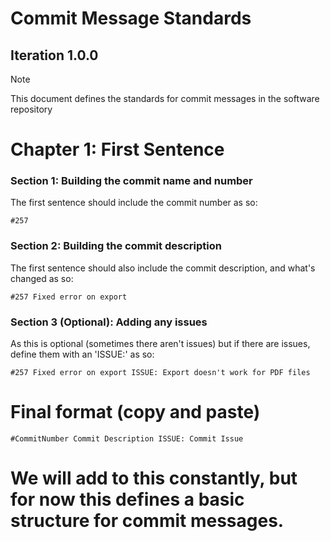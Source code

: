 # Commit Message Standards
## Iteration 1.0.0

> [!NOTE]
> This document defines the standards for commit messages in the software repository

# Chapter 1: First Sentence
### Section 1: Building the commit name and number
The first sentence should include the commit number as so:

`#257`

### Section 2: Building the commit description
The first sentence should also include the commit description, and what's changed as so:

`#257 Fixed error on export`

### Section 3 (Optional): Adding any issues
As this is optional (sometimes there aren't issues) but if there are issues, define them with an 'ISSUE:' as so:

`#257 Fixed error on export ISSUE: Export doesn't work for PDF files`

# Final format (copy and paste)

`#CommitNumber Commit Description ISSUE: Commit Issue`

# We will add to this constantly, but for now this defines a basic structure for commit messages.